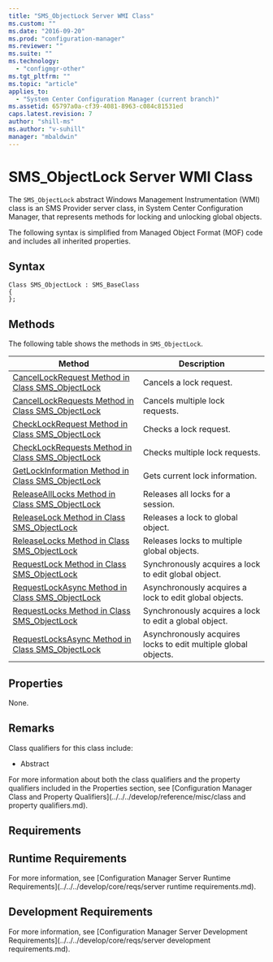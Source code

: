 ```yaml
---
title: "SMS_ObjectLock Server WMI Class"
ms.custom: ""
ms.date: "2016-09-20"
ms.prod: "configuration-manager"
ms.reviewer: ""
ms.suite: ""
ms.technology: 
  - "configmgr-other"
ms.tgt_pltfrm: ""
ms.topic: "article"
applies_to: 
  - "System Center Configuration Manager (current branch)"
ms.assetid: 65797a0a-cf39-4081-8963-c084c81531ed
caps.latest.revision: 7
author: "shill-ms"
ms.author: "v-suhill"
manager: "mbaldwin"
---
```

# SMS_ObjectLock Server WMI Class
The `SMS_ObjectLock` abstract Windows Management Instrumentation (WMI) class is an SMS Provider server class, in System Center Configuration Manager, that represents methods for locking and unlocking global objects.  
  
 The following syntax is simplified from Managed Object Format (MOF) code and includes all inherited properties.  
  
## Syntax  
  
```  
Class SMS_ObjectLock : SMS_BaseClass  
{  
};  
```  
  
## Methods  
 The following table shows the methods in `SMS_ObjectLock`.  
  
|Method|Description|  
|------------|-----------------|  
|[CancelLockRequest Method in Class SMS_ObjectLock](../../../develop/reference/misc/cancellockrequest-method-in-class-sms_objectlock.md)|Cancels a lock request.|  
|[CancelLockRequests Method in Class SMS_ObjectLock](../../../develop/reference/misc/cancellockrequests-method-in-class-sms_objectlock.md)|Cancels multiple lock requests.|  
|[CheckLockRequest Method in Class SMS_ObjectLock](../../../develop/reference/misc/checklockrequest-method-in-class-sms_objectlock.md)|Checks a lock request.|  
|[CheckLockRequests Method in Class SMS_ObjectLock](../../../develop/reference/misc/checklockrequests-method-in-class-sms_objectlock.md)|Checks multiple lock requests.|  
|[GetLockInformation Method in Class SMS_ObjectLock](../../../develop/reference/misc/getlockinformation-method-in-class-sms_objectlock.md)|Gets current lock information.|  
|[ReleaseAllLocks Method in Class SMS_ObjectLock](../../../develop/reference/misc/releasealllocks-method-in-class-sms_objectlock.md)|Releases all locks for a session.|  
|[ReleaseLock Method in Class SMS_ObjectLock](../../../develop/reference/misc/releaselock-method-in-class-sms_objectlock.md)|Releases a lock to global object.|  
|[ReleaseLocks Method in Class SMS_ObjectLock](../../../develop/reference/misc/releaselocks-method-in-class-sms_objectlock.md)|Releases locks to multiple global objects.|  
|[RequestLock Method in Class SMS_ObjectLock](../../../develop/reference/misc/requestlock-method-in-class-sms_objectlock.md)|Synchronously acquires a lock to edit global object.|  
|[RequestLockAsync Method in Class SMS_ObjectLock](../../../develop/reference/misc/requestlockasync-method-in-class-sms_objectlock.md)|Asynchronously acquires a lock to edit global objects.|  
|[RequestLocks Method in Class SMS_ObjectLock](../../../develop/reference/misc/requestlocks-method-in-class-sms_objectlock.md)|Synchronously acquires a lock to edit a global object.|  
|[RequestLocksAsync Method in Class SMS_ObjectLock](../../../develop/reference/misc/requestlocksasync-method-in-class-sms_objectlock.md)|Asynchronously acquires locks to edit multiple global objects.|  
  
## Properties  
 None.  
  
## Remarks  
 Class qualifiers for this class include:  
  
-   Abstract  
  
 For more information about both the class qualifiers and the property qualifiers included in the Properties section, see [Configuration Manager Class and Property Qualifiers](../../../develop/reference/misc/class and property qualifiers.md).  
  
## Requirements  
  
## Runtime Requirements  
 For more information, see [Configuration Manager Server Runtime Requirements](../../../develop/core/reqs/server runtime requirements.md).  
  
## Development Requirements  
 For more information, see [Configuration Manager Server Development Requirements](../../../develop/core/reqs/server development requirements.md).